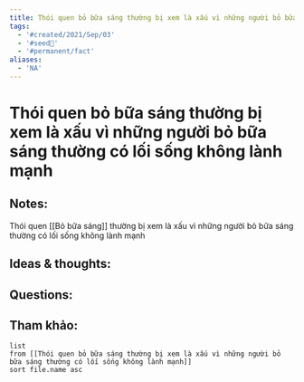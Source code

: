 ```yaml
---
title: Thói quen bỏ bữa sáng thường bị xem là xấu vì những người bỏ bữa sáng thường có lối sống không lành mạnh
tags:
  - '#created/2021/Sep/03'
  - '#seed🥜'
  - '#permanent/fact'
aliases:
  - 'NA'
---
```

# Thói quen bỏ bữa sáng thường bị xem là xấu vì những người bỏ bữa sáng thường có lối sống không lành mạnh

## Notes:
Thói quen [[Bỏ bữa sáng]] thường bị xem là xấu vì những người bỏ bữa sáng thường có lối sống không lành mạnh

## Ideas & thoughts:

## Questions:


## Tham khảo:
```dataview
list
from [[Thói quen bỏ bữa sáng thường bị xem là xấu vì những người bỏ bữa sáng thường có lối sống không lành mạnh]]
sort file.name asc
```